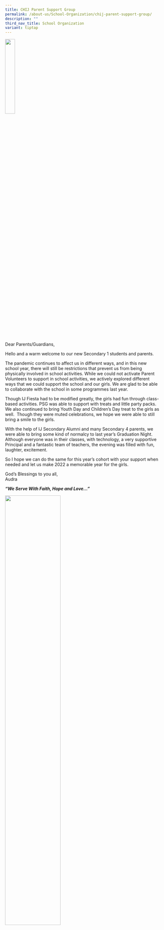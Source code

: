 ```yaml
---
title: CHIJ Parent Support Group
permalink: /about-us/School-Organization/chij-parent-support-group/
description: ""
third_nav_title: School Organization
variant: tiptap
---
```

<div class="isomer-image-wrapper"><img style="width:25%" height="auto" width="100%" src="/images/Audra%20Chuah.jpg"></div><p>Dear Parents/Guardians,</p><p>Hello and a warm welcome to our new Secondary 1 students and parents.</p><p>The pandemic continues to affect us in different ways, and in this new school year, there will still be restrictions that prevent us from being physically involved in school activities. While we could not activate Parent Volunteers to support in school activities, we actively explored different ways that we could support the school and our girls. We are glad to be able to collaborate with the school in some programmes last year.&nbsp;</p><p>Though IJ Fiesta had to be modified greatly, the girls had fun through class-based activities. PSG was able to support with treats and little party packs. We also continued to bring Youth Day and Children’s Day treat to the girls as well.&nbsp; Though they were muted celebrations, we hope we were able to still bring a smile to the girls.&nbsp;&nbsp;</p><p>With the help of IJ Secondary Alumni and many Secondary 4 parents, we were able to bring some kind of normalcy to last year’s Graduation Night. Although everyone was in their classes, with technology, a very supportive Principal and a fantastic team of teachers, the evening was filled with fun, laughter, excitement.</p><p>So I hope we can do the same for this year’s cohort with your support when needed and let us make 2022 a memorable year for the girls.</p><p>God’s Blessings to you all,<br>Audra</p><p><strong><em>“We Serve With Faith, Hope and Love…”</em></strong></p><div class="isomer-image-wrapper"><img style="width:60%" height="auto" width="100%" src="/images/lordspeech.png"></div><div class="isomer-image-wrapper"><img style="width: 100%" height="auto" width="100%" alt="" src="/images/QR.jpg"></div><p>Please contact any of our Exco members</p><p>if you are able to contribute in any way to any event or if you have any enquiries.</p><p></p><p>psg.chijsec@gmail.com</p><h3>PSG@IJ Sec EXCO 2024</h3><p></p><div class="isomer-card-grid"><a rel="noopener noreferrer nofollow" href="" class="isomer-card"><div class="isomer-card-image"><div class="isomer-image-wrapper"><img style="width: 100%" height="auto" width="100%" alt="Audra Chuah" src="/images/PSG/Audra_Chuah.jpg"></div></div><div class="isomer-card-body"><div class="isomer-card-title">Audra Chuah</div><div class="isomer-card-description">Chairperson</div><div class="isomer-card-link"></div></div></a><a rel="noopener noreferrer nofollow" href="" class="isomer-card"><div class="isomer-card-image"><div class="isomer-image-wrapper"><img style="width: 100%" height="auto" width="100%" alt="Joyce Chong" src="/images/PSG/Joyce_Chong.jpg"></div></div><div class="isomer-card-body"><div class="isomer-card-title">Joyce Chong</div><div class="isomer-card-description">Vice Chairperson</div><div class="isomer-card-link"></div></div></a><a rel="noopener noreferrer nofollow" href="" class="isomer-card"><div class="isomer-card-image"><div class="isomer-image-wrapper"><img style="width: 100%" height="auto" width="100%" alt="Angelia Lai" src="/images/PSG/Angelia_Lai.jpg"></div></div><div class="isomer-card-body"><div class="isomer-card-title">Angelia Lai</div><div class="isomer-card-description">Vice Chairperson</div><div class="isomer-card-link"></div></div></a><a rel="noopener noreferrer nofollow" href="" class="isomer-card"><div class="isomer-card-image"><div class="isomer-image-wrapper"><img style="width: 100%" height="auto" width="100%" alt="Joyce Chong" src="/images/PSG/Joyce_Chong.jpg"></div></div><div class="isomer-card-body"><div class="isomer-card-title">Joyce Chong</div><div class="isomer-card-description">Treasurer</div><div class="isomer-card-link"></div></div></a><a rel="noopener noreferrer nofollow" href="" class="isomer-card"><div class="isomer-card-image"><div class="isomer-image-wrapper"><img style="width: 100%" height="auto" width="100%" alt="Christian Huber" src="/images/PSG/Christian_Huber.JPG"></div></div><div class="isomer-card-body"><div class="isomer-card-title">Christian Huber</div><div class="isomer-card-description">Treasurer</div><div class="isomer-card-link"></div></div></a><a rel="noopener noreferrer nofollow" href="" class="isomer-card"><div class="isomer-card-image"><div class="isomer-image-wrapper"><img style="width: 100%" height="auto" width="100%" alt="Jenevieve Chua" src="/images/PSG/Jenevieve_Chua.jpg"></div></div><div class="isomer-card-body"><div class="isomer-card-title">Jenevieve Chua</div><div class="isomer-card-description">PV database/Secretary</div><div class="isomer-card-link"></div></div></a><a rel="noopener noreferrer nofollow" href="" class="isomer-card"><div class="isomer-card-image"><div class="isomer-image-wrapper"><img style="width: 100%" height="auto" width="100%" alt="Adrianne wong" src="/images/PSG/Adrienne_Wong.jpg"></div></div><div class="isomer-card-body"><div class="isomer-card-title">Adrianne wong</div><div class="isomer-card-description">Members</div><div class="isomer-card-link"></div></div></a><a rel="noopener noreferrer nofollow" href="" class="isomer-card"><div class="isomer-card-image"><div class="isomer-image-wrapper"><img style="width: 100%" height="auto" width="100%" alt="Lorene Lim" src="/images/PSG/Lorene_Lim.jpg"></div></div><div class="isomer-card-body"><div class="isomer-card-title">Lorene Lim</div><div class="isomer-card-description">Members</div><div class="isomer-card-link"></div></div></a></div><p><br></p><p><strong>BLESSING &amp; LIGHTING OF CANDLES VIDEO&nbsp;<a href="https://sites.google.com/chijsec.edu.sg/chijblessings/home" rel="noopener noreferrer nofollow" target="_blank">HERE</a>&nbsp;!</strong></p><div class="iframe-wrapper"><iframe height="500" width="500" allowfullscreen="true" frameborder="0" src="https://docs.google.com/presentation/d/e/2PACX-1vQszUoaELEQ3U5E1xAq0Y4WKo-9ktERzAHrOnwVJhCGMAvA6GHkrlS-_fGKjpkD8qHte30hCxpamNHF/embed?start=true&amp;loop=true&amp;delayms=3000"></iframe></div><p></p>